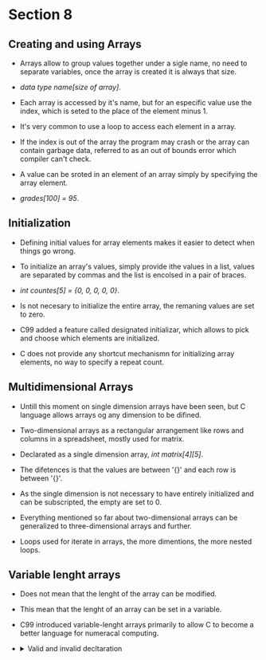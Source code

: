 # Section 8

## Creating and using Arrays

- Arrays allow to group values together under a sigle name, no need to separate
  variables, once the array is created it is always that size.

- *data type name[size of array]*.

- Each array is accessed by it's name, but for an especific value use the index,
  which is seted to the place of the element minus 1.

- It's very common to use a loop to access each element in a array.

- If the index is out of the array the program may crash or the array can contain
  garbage data, referred to as an out of bounds error which compiler can't check.

- A value can be sroted in an element of an array simply by specifying the array
  element.

- *grades[100] = 95*.

## Initialization

- Defining initial values for array elements makes it easier to detect when things
  go wrong.

- To initialize an array's values, simply provide ithe values in a list, values 
  are separated by commas and the list is encolsed in a pair of braces.

- *int countes[5] = {0, 0, 0, 0, 0}*.

- Is not necesary to initialize the entire array, the remaning values are set to
  zero.

- C99 added a feature called designated initializar, which allows to pick and
  choose which elements are initialized.

- C does not provide any shortcut mechanismn for initializing array elements, no
  way to specify a repeat count.

## Multidimensional Arrays

- Untill this moment on single dimension arrays have been seen, but C language
  allows arrays og any dimension to be difined.

- Two-dimensional arrays as a rectangular arrangement like rows and columns in a
  spreadsheet, mostly used for matrix.

- Declarated as a single dimension array, *int matrix[4][5]*.

- The difetences is that the values are between '{}' and each row is between '{}'.

- As the single dimension is not necessary to have entirely initialized and can be 
  subscripted, the empty are set to 0.

- Everything mentioned so far about two-dimensional arrays can be generalized to 
  three-dimensional arrays and further.

- Loops used for iterate in arrays, the more dimentions, the more nested loops.

## Variable lenght arrays

- Does not mean that the lenght of the array can be modified.

- This mean that the lenght of an array can be set in a variable.

- C99 introduced variable-lenght arrays primarily to allow C to become a better 
  language for numeracal computing.

- <details>
  <summary>Valid and invalid decltaration</summary>
    int n = 5
    int m = 8
    | Declaration | Especification|
    | --- | --- |
    | float a1[5] | Valid as the size is being set by a number |
    | --- | --- |
    | float a2[5*2+1] | Valid as the size is being set by an operation |
    | --- | --- |
    | float a3[sizeof(int)+1] | Valid as the size is being set by an operation and size of int is 4 |
    | --- | --- |
    | float a4[-4] | Invalid as the size is not positive |
    | --- | --- |
    | float a5[0] | Invalid as the size is not positive |
    | --- | --- |
    | float a6[2.5] | Invalid as the size is not an integer |
    | --- | --- |
    | float a7[(int)2.5] | Valid as the size is set to an int by typecast |
    | --- | --- |
    | float a8[n] | Not allowed before C99, VLA |
    | --- | --- |
    | float a9[m] | Not allowed before C99, VLA |
  </details>